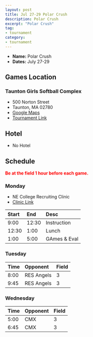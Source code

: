 ```yaml
---
layout: post
title: Jul 27-29 Polar Crush
description: Polar Crush
excerpt: "Polar Crush"
tag:
- tournament
category:
- tournament
---
```

* **Name:** Polar Crush
* **Dates:** July 27-29

## Games Location
### Taunton Girls Softball Complex
* 500 Norton Street
* Taunton, MA 02780
* [Google Maps](https://goo.gl/maps/wY14hrCz5qfZh25b9)
* [Tournament Link](https://www.polarcrushsoftball.com/our-tournament)

## Hotel
* No Hotel
  
## Schedule
**<span style="color:red">Be at the field 1 hour before each game.</span>**

### Monday
* NE College Recruiting Clinic
* [Clinic Link](https://register.ryzer.com/camp.cfm?CampName=&sport=3&city=&state=MA&pricerange=&page=0&id=158845)

| Start | End | Desc |
|:---      |:---   |:---  |
| 9:00  | 12:30   |Instruction  |
| 12:30 | 1:00    |Lunch        |
| 1:00 | 5:00     |GAmes & Eval |

### Tuesday

| Time | Opponent | Field |
|:---      |:---   |:---  |
| 8:00  | RES Angels   |3   |
| 9:45  | RES Angels   |3   |

### Wednesday

| Time | Opponent | Field |
|:---      |:---   |:---  |
| 5:00  | CMX   |3   |
| 6:45  | CMX   |3   |

